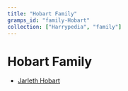 ```yaml
---
title: "Hobart Family"
gramps_id: "family-Hobart"
collection: ["Harrypedia", "family"]
---
```


# Hobart Family

- [Jarleth Hobart](/Harrypedia/people/Hobart/Jarleth/)
